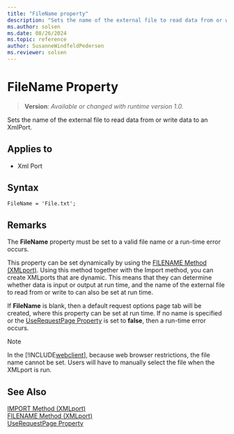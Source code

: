 ```yaml
---
title: "FileName property"
description: "Sets the name of the external file to read data from or write data to an XmlPort."
ms.author: solsen
ms.date: 08/26/2024
ms.topic: reference
author: SusanneWindfeldPedersen
ms.reviewer: solsen
---
```

[//]: # (START>DO_NOT_EDIT)
[//]: # (IMPORTANT:Do not edit any of the content between here and the END>DO_NOT_EDIT.)
[//]: # (Any modifications should be made in the .xml files in the ModernDev repo.)
# FileName Property
> **Version**: _Available or changed with runtime version 1.0._

Sets the name of the external file to read data from or write data to an XmlPort.

## Applies to
-   Xml Port

[//]: # (IMPORTANT: END>DO_NOT_EDIT)

## Syntax

```AL
FileName = 'File.txt';
```
 
## Remarks

The **FileName** property must be set to a valid file name or a run-time error occurs.  
  
This property can be set dynamically by using the [FILENAME Method (XMLport)](../methods-auto/xmlport/xmlportinstance-filename-method.md). Using this method together with the Import method, you can create XMLports that are dynamic. This means that they can determine whether data is input or output at run time, and the name of the external file to read from or write to can also be set at run time.  
  
If **FileName** is blank, then a default request options page tab will be created, where this property can be set at run time. If no name is specified or the [UseRequestPage Property](devenv-userequestpage-property.md) is set to **false**, then a run-time error occurs.  

> [!NOTE]
> In the [!INCLUDE[webclient](../includes/webclient.md)], because web browser restrictions, the file name cannot be set. Users will have to manually select the file when the XMLport is run.
  
## See Also  

[IMPORT Method (XMLport)](../methods-auto/xmlport/xmlportinstance-import-method.md)   
[FILENAME Method (XMLport)](../methods-auto/xmlport/xmlportinstance-filename-method.md)   
[UseRequestPage Property](devenv-userequestpage-property.md)
